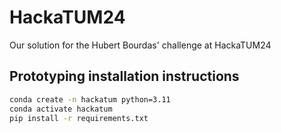 # HackaTUM24
Our solution for the Hubert Bourdas' challenge at HackaTUM24


## Prototyping installation instructions

```bash
conda create -n hackatum python=3.11
conda activate hackatum
pip install -r requirements.txt
```